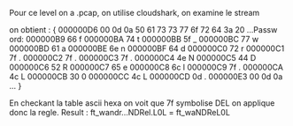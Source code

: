 Pour ce level on a .pcap, on utilise cloudshark, on examine le stream

on obtient : 
{
	000000D6  00 0d 0a 50 61 73 73 77  6f 72 64 3a 20           ...Passw ord:
	000000B9  66                                                f
	000000BA  74                                                t
	000000BB  5f                                                _
	000000BC  77                                                w
	000000BD  61                                                a
	000000BE  6e                                                n
	000000BF  64                                                d
	000000C0  72                                                r
	000000C1  7f                                                .
	000000C2  7f                                                .
	000000C3  7f                                                .
	000000C4  4e                                                N
	000000C5  44                                                D
	000000C6  52                                                R
	000000C7  65                                                e
	000000C8  6c                                                l
	000000C9  7f                                                .
	000000CA  4c                                                L
	000000CB  30                                                0
	000000CC  4c                                                L
	000000CD  0d                                                .
	000000E3  00 0d 0a                                          ...
} 

En checkant la table ascii hexa on voit que 7f symbolise DEL on applique donc la regle.
Result : ft_wandr...NDRel.L0L = ft_waNDReL0L
